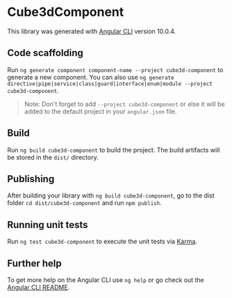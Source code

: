 # Cube3dComponent

This library was generated with [Angular CLI](https://github.com/angular/angular-cli) version 10.0.4.

## Code scaffolding

Run `ng generate component component-name --project cube3d-component` to generate a new component. You can also use `ng generate directive|pipe|service|class|guard|interface|enum|module --project cube3d-component`.
> Note: Don't forget to add `--project cube3d-component` or else it will be added to the default project in your `angular.json` file. 

## Build

Run `ng build cube3d-component` to build the project. The build artifacts will be stored in the `dist/` directory.

## Publishing

After building your library with `ng build cube3d-component`, go to the dist folder `cd dist/cube3d-component` and run `npm publish`.

## Running unit tests

Run `ng test cube3d-component` to execute the unit tests via [Karma](https://karma-runner.github.io).

## Further help

To get more help on the Angular CLI use `ng help` or go check out the [Angular CLI README](https://github.com/angular/angular-cli/blob/master/README.md).
